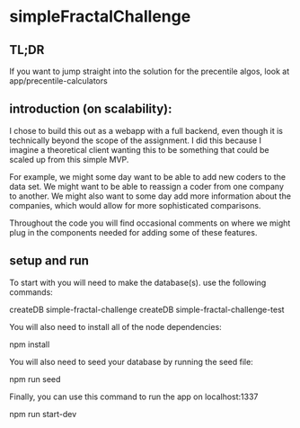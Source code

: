 # simpleFractalChallenge
## TL;DR
If you want to jump straight into the solution for the precentile algos, look at app/precentile-calculators

## introduction (on scalability):
I chose to build this out as a webapp with a full backend, even though it is technically beyond the scope of the assignment.
I did this because I imagine a theoretical client wanting this to be something that could be scaled up from this simple MVP.

For example, we might some day want to be able to add new coders to the data set. 
We might want to be able to reassign a coder from one company to another.
We might also want to some day add more information about the companies, which would allow for more sophisticated comparisons.

Throughout the code you will find occasional comments on where we might plug in the components needed for adding some of these features. 

## setup and run
To start with you will need to make the database(s).
use the following commands:

createDB simple-fractal-challenge 
createDB simple-fractal-challenge-test

You will also need to install all of the node dependencies:

npm install

You will also need to seed your database by running the seed file:

npm run seed

Finally, you can use this command to run the app on localhost:1337

npm run start-dev
 

